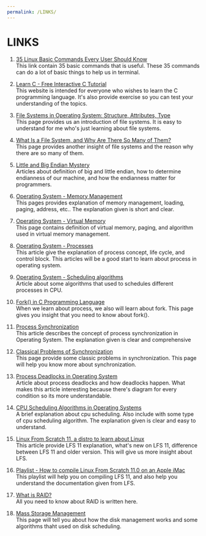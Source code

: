 ```yaml
---
permalink: /LINKS/
---
```


# LINKS

1. [35 Linux Basic Commands Every User Should Know](https://www.hostinger.com/tutorials/linux-commands)<br>
This link contain 35 basic commands that is useful. These 35 commands can do a lot of basic things to help us in terminal.

2. [Learn C - Free Interactive C Tutorial](https://www.learn-c.org)<br>
This website is intended for everyone who wishes to learn the C programming language. It's also provide exercise so you can test your understanding of the topics.

3. [File Systems in Operating System: Structure, Attributes, Type](https://www.guru99.com/file-systems-operating-system.html)<br>
This page provides us an introduction of file systems. It is easy to understand for me who's just learning about file systems. 

4. [What Is a File System, and Why Are There So Many of Them?](https://www.howtogeek.com/196051/htg-explains-what-is-a-file-system-and-why-are-there-so-many-of-them/)<br>
This page provides another insight of file systems and the reason why there are so many of them.

5. [Little and Big Endian Mystery](https://www.geeksforgeeks.org/little-and-big-endian-mystery/)<br>
Articles about definition of big and little endian, how to determine endianness of our machine, and how the endianness matter for programmers.

6. [Operating System - Memory Management](https://www.tutorialspoint.com/operating_system/os_memory_management.htm)<br>
This pages provides explanation of memory management, loading, paging, address, etc.. The explanation given is short and clear.

7. [Operating System - Virtual Memory](https://www.tutorialspoint.com/operating_system/os_virtual_memory.htm)<br>
This page contains definition of virtual memory, paging, and algorithm used in virtual memory management.

8. [Operating System - Processes](https://www.tutorialspoint.com/operating_system/os_processes.htm)<br>
This article give the explanation of process concept, life cycle, and control block. This articles will be a good start to learn about process in operating system.

9. [Operating System - Scheduling algorithms](https://www.tutorialspoint.com/operating_system/os_process_scheduling_algorithms.htm)<br>
Article about some algorithms that used to schedules different processes in CPU.

10. [Fork() in C Programming Language](https://www.section.io/engineering-education/fork-in-c-programming-language/)<br>
When we learn about process, we also will learn about fork. This page gives you insight that you need to know about fork().

11. [Process Synchronization](https://www.studytonight.com/operating-system/process-synchronization)<br>
This article describes the concept of process synchronization in Operating System. The explanation given is clear and comprehensive

12. [Classical Problems of Synchronization](https://www.studytonight.com/operating-system/classical-problems-of-synchronization)<br>
This page provide some classic problems in synchronization. This page will help you know more about synchronization.

13. [Process Deadlocks in Operating System](https://www.tutorialspoint.com/process-deadlocks-in-operating-system)<br>
Article about process deadlocks and how deadlocks happen. What makes this article interesting because there's diagram for every condition so its more understandable.

14. [CPU Scheduling Algorithms in Operating Systems](https://www.guru99.com/cpu-scheduling-algorithms.html)<br>
A brief explanation about cpu scheduling. Also include with some type of cpu scheduling algorithm. The explanation given is clear and easy to understand.

15. [Linux From Scratch 11, a distro to learn about Linux](https://www.itsfoss.net/linux-from-scratch-11/)<br>
This article provide LFS 11 explanation, what's new on LFS 11, difference between LFS 11 and older version. This will give us more insight about LFS.

16. [Playlist - How to compile Linux From Scratch 11.0 on an Apple iMac](https://www.youtube.com/playlist?list=PLyc5xVO2uDsDK5_zewRXYOZA0cyjwcboE)<br>
This playlist will help you on compiling LFS 11, and also help you understand the documentation given from LFS.

17. [What is RAID?](https://www.javatpoint.com/what-is-raid)<br>
All you need to know about RAID is written here.

18. [Mass Storage Management](https://www.tutorialspoint.com/Mass-Storage-Management)<br>
This page will tell you about how the disk management works and some algorithms thaht used on disk scheduling.
